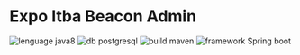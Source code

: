 # Expo Itba Beacon Admin

![lenguage java8](https://img.shields.io/badge/language-java8-orange.svg) ![db postgresql](https://img.shields.io/badge/db-postgresql-violet.svg) ![build maven](https://img.shields.io/badge/build-Maven-blue.svg) 
![framework Spring boot](https://img.shields.io/badge/framework-Springboot-yellow.svg)

